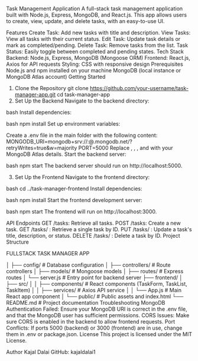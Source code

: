 Task Management Application
A full-stack task management application built with Node.js, Express, MongoDB, and React.js. This app allows users to create, view, update, and delete tasks, with an easy-to-use UI.

Features
Create Task: Add new tasks with title and description.
View Tasks: View all tasks with their current status.
Edit Task: Update task details or mark as completed/pending.
Delete Task: Remove tasks from the list.
Task Status: Easily toggle between completed and pending states.
Tech Stack
Backend: Node.js, Express, MongoDB (Mongoose ORM)
Frontend: React.js, Axios for API requests
Styling: CSS with responsive design
Prerequisites
Node.js and npm installed on your machine
MongoDB (local instance or MongoDB Atlas account)
Getting Started
1. Clone the Repository
git clone https://github.com/your-username/task-manager-app.git
cd task-manager-app
2. Set Up the Backend
Navigate to the backend directory:

bash
Install dependencies:

bash
npm install
Set up environment variables:

Create a .env file in the main folder with the following content:
MONGODB_URI=mongodb+srv://<username>:<password>@<clustername>.mongodb.net/<dbname>?retryWrites=true&w=majority
PORT=5000
Replace <username>, <password>, <clustername>, and <dbname> with your MongoDB Atlas details.
Start the backend server:

bash
npm start
The backend server should run on http://localhost:5000.

3. Set Up the Frontend
Navigate to the frontend directory:

bash
cd ../task-manager-frontend
Install dependencies:

bash
npm install
Start the frontend development server:

bash
npm start
The frontend will run on http://localhost:3000.

API Endpoints
GET /tasks: Retrieve all tasks.
POST /tasks: Create a new task.
GET /tasks/
: Retrieve a single task by ID.
PUT /tasks/
: Update a task's title, description, or status.
DELETE /tasks/
: Delete a task by ID.
Project Structure

FULLSTACK TASK MANAGER APP

│   ├── config/          # Database configuration
│   ├── controllers/     # Route controllers
│   ├── models/          # Mongoose models
│   ├── routes/          # Express routes
│   └── server.js        # Entry point for backend server
├── frontend/
│   ├── src/
│   │   ├── components/  # React components (TaskForm, TaskList, TaskItem)
│   │   ├── services/    # Axios API service
│   │   └── App.js       # Main React app component
│   └── public/          # Public assets and index.html
└── README.md            # Project documentation
Troubleshooting
MongoDB Authentication Failed: Ensure your MongoDB URI is correct in the .env file, and that the MongoDB user has sufficient permissions.
CORS Issues: Make sure CORS is enabled in the backend to allow frontend requests.
Port Conflicts: If ports 5000 (backend) or 3000 (frontend) are in use, change them in .env or package.json.
License
This project is licensed under the MIT License.

Author
Kajal Dalai
GitHub: kajaldalai1
